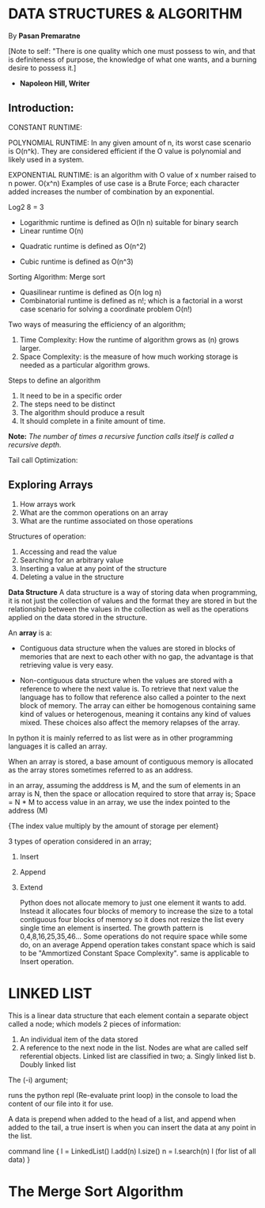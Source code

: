 # DATA STRUCTURES & ALGORITHM

By **Pasan Premaratne**

[Note to self: "There is one quality which one must possess to win, and that is definiteness of purpose, the knowledge of what one wants, and a burning desire to possess it.]

- **Napoleon Hill, Writer**

## Introduction:

CONSTANT RUNTIME:

POLYNOMIAL RUNTIME: In any given amount of n, its worst case scenario is O(n^k). They are considered efficient if the O value is polynomial and likely used in a system.

EXPONENTIAL RUNTIME: is an algorithm with O value of x number raised to n power. O(x^n)
Examples of use case is a Brute Force; each character added increases the number of combination by an exponential.

Log2 8 = 3

- Logarithmic runtime is defined as O(ln n) suitable for binary search
- Linear runtime O(n)

* Quadratic runtime is defined as O(n^2)

* Cubic runtime is defined as O(n^3)

Sorting Algorithm: Merge sort

- Quasilinear runtime is defined as O(n log n)
- Combinatorial runtime is defined as n!; which is a factorial in a worst case scenario for solving a coordinate problem O(n!)

Two ways of measuring the efficiency of an algorithm;

1.  Time Complexity: How the runtime of algorithm grows as (n) grows larger.
2.  Space Complexity: is the measure of how much working storage is needed as a particular algorithm grows.

Steps to define an algorithm

1.  It need to be in a specific order
2.  The steps need to be distinct
3.  The algorithm should produce a result
4.  It should complete in a finite amount of time.

**Note:**
_The number of times a recursive function calls itself is called a recursive depth._

Tail call Optimization:

## Exploring Arrays

1. How arrays work
2. What are the common operations on an array
3. What are the runtime associated on those operations

Structures of operation:

1.  Accessing and read the value
2.  Searching for an arbitrary value
3.  Inserting a value at any point of the structure
4.  Deleting a value in the structure

**Data Structure**
A data structure is a way of storing data when programming, it is not just the collection of values and the format they are stored in but the relationship between the values in the collection as well as the operations applied on the data stored in the structure.

An **array** is a:

- Contiguous data structure when the values are stored in blocks of memories that are next to each other with no gap, the advantage is that retrieving value is very easy.

* Non-contiguous data structure when the values are stored with a reference to where the next value is. To retrieve that next value the language has to follow that reference also called a pointer to the next block of memory.
  The array can either be homogenous containing same kind of values or heterogenous, meaning it contains any kind of values mixed. These choices also affect the memory relapses of the array.

In python it is mainly referred to as list were as in other programming languages it is called an array.

When an array is stored, a base amount of contiguous memory is allocated as the array stores sometimes referred to as an address.

in an array, assuming the adddress is M, and the sum of elements in an array is N, then the space or allocation required to store that array is; Space = N \* M
to access value in an array, we use the index pointed to the address (M)

{The index value multiply by the amount of storage per element}

3 types of operation considered in an array;

1.  Insert
2.  Append
3.  Extend

    Python does not allocate memory to just one element it wants to add. Instead it allocates four blocks of memory to increase the size to a total contiguous four blocks of memory so it does not resize the list every single time an element is inserted. The growth pattern is 0,4,8,16,25,35,46...
    Some operations do not require space while some do, on an average Append operation takes constant space which is said to be "Ammortized Constant Space Complexity". same is applicable to Insert operation.

# LINKED LIST

This is a linear data structure that each element contain a separate object called a node; which models 2 pieces of information:

1.  An individual item of the data stored
2.  A reference to the next node in the list.
    Nodes are what are called self referential objects.
    Linked list are classified in two;
    a. Singly linked list
    b. Doubly linked list

The (-i) argument;

runs the python repl (Re-evaluate
print loop) in the console to load the content of our file into it for use.

A data is prepend when added to the head of a list, and append when added to the tail, a true insert is when you can insert the data at any point in the list.

command line {
l = LinkedList()
l.add(n)
l.size()
n = l.search(n)
l (for list of all data)
}

# The Merge Sort Algorithm
